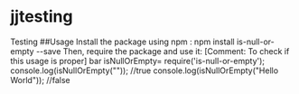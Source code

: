 # jjtesting
Testing
##Usage
Install the package using npm :
 npm install is-null-or-empty --save
Then, require the package and use it:
 [Comment: To check if this usage is proper]
bar isNullOrEmpty= require('is-null-or-empty');
console.log(isNullOrEmpty("")); //true
console.log(isNullOrEmpty("Hello World")); //false

